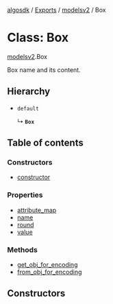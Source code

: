 [algosdk](../README.md) / [Exports](../modules.md) / [modelsv2](../modules/modelsv2.md) / Box

# Class: Box

[modelsv2](../modules/modelsv2.md).Box

Box name and its content.

## Hierarchy

- `default`

  ↳ **`Box`**

## Table of contents

### Constructors

- [constructor](modelsv2.Box.md#constructor)

### Properties

- [attribute\_map](modelsv2.Box.md#attribute_map)
- [name](modelsv2.Box.md#name)
- [round](modelsv2.Box.md#round)
- [value](modelsv2.Box.md#value)

### Methods

- [get\_obj\_for\_encoding](modelsv2.Box.md#get_obj_for_encoding)
- [from\_obj\_for\_encoding](modelsv2.Box.md#from_obj_for_encoding)

## Constructors

### constructor

• **new Box**(`«destructured»`)

Creates a new `Box` object.

#### Parameters

| Name | Type |
| :------ | :------ |
| `«destructured»` | `Object` |
| › `name` | `string` \| `Uint8Array` |
| › `round` | `number` \| `bigint` |
| › `value` | `string` \| `Uint8Array` |

#### Overrides

BaseModel.constructor

#### Defined in

client/v2/algod/models/types.ts:2252

## Properties

### attribute\_map

• **attribute\_map**: `Record`\<`string`, `string`\>

#### Inherited from

BaseModel.attribute\_map

#### Defined in

client/v2/basemodel.ts:56

___

### name

• **name**: `Uint8Array`

(name) box name, base64 encoded

#### Defined in

client/v2/algod/models/types.ts:2234

___

### round

• **round**: `number` \| `bigint`

The round for which this information is relevant

#### Defined in

client/v2/algod/models/types.ts:2239

___

### value

• **value**: `Uint8Array`

(value) box value, base64 encoded.

#### Defined in

client/v2/algod/models/types.ts:2244

## Methods

### get\_obj\_for\_encoding

▸ **get_obj_for_encoding**(`binary?`): `Record`\<`string`, `any`\>

Get an object ready for encoding to either JSON or msgpack.

#### Parameters

| Name | Type | Default value | Description |
| :------ | :------ | :------ | :------ |
| `binary` | `boolean` | `false` | Use true to indicate that the encoding can handle raw binary objects (Uint8Arrays). Use false to indicate that raw binary objects should be converted to base64 strings. True should be used for objects that will be encoded with msgpack, and false should be used for objects that will be encoded with JSON. |

#### Returns

`Record`\<`string`, `any`\>

#### Inherited from

BaseModel.get\_obj\_for\_encoding

#### Defined in

client/v2/basemodel.ts:65

___

### from\_obj\_for\_encoding

▸ `Static` **from_obj_for_encoding**(`data`): [`Box`](modelsv2.Box.md)

#### Parameters

| Name | Type |
| :------ | :------ |
| `data` | `Record`\<`string`, `any`\> |

#### Returns

[`Box`](modelsv2.Box.md)

#### Defined in

client/v2/algod/models/types.ts:2280
